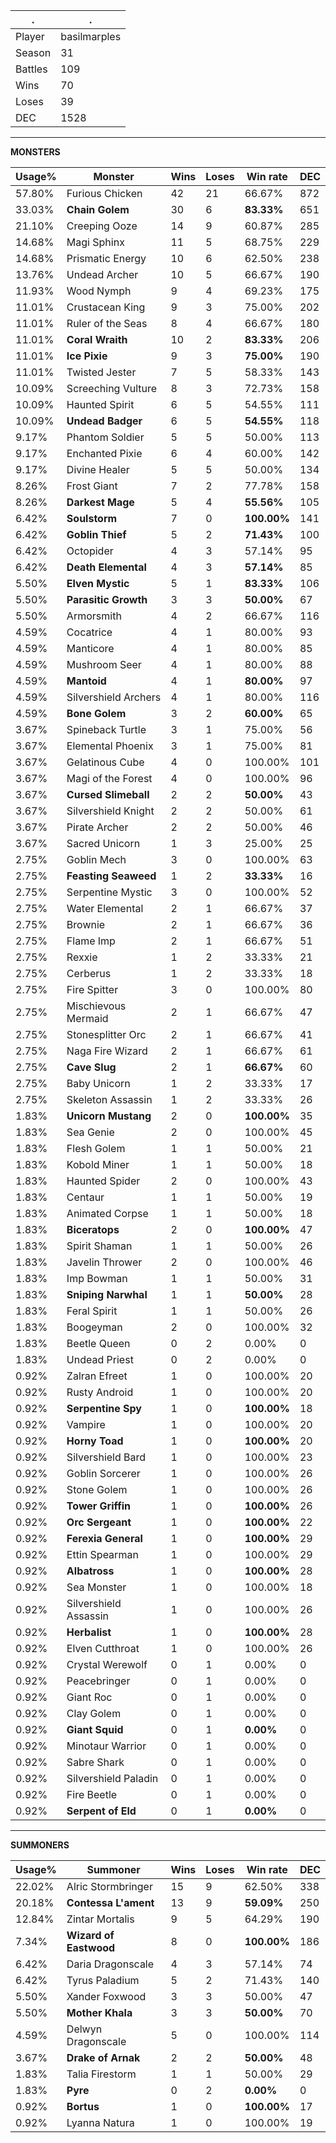 .|.
|-|-
Player|basilmarples
Season|31
Battles|109
Wins|70
Loses|39
DEC|1528

---
**MONSTERS**

Usage%|Monster|Wins|Loses|Win rate|DEC|
-|-|-|-|-|-|
57.80%|Furious Chicken|42|21|66.67%|872|
33.03%|**Chain Golem**|30|6|**83.33%**|651|
21.10%|Creeping Ooze|14|9|60.87%|285|
14.68%|Magi Sphinx|11|5|68.75%|229|
14.68%|Prismatic Energy|10|6|62.50%|238|
13.76%|Undead Archer|10|5|66.67%|190|
11.93%|Wood Nymph|9|4|69.23%|175|
11.01%|Crustacean King|9|3|75.00%|202|
11.01%|Ruler of the Seas|8|4|66.67%|180|
11.01%|**Coral Wraith**|10|2|**83.33%**|206|
11.01%|**Ice Pixie**|9|3|**75.00%**|190|
11.01%|Twisted Jester|7|5|58.33%|143|
10.09%|Screeching Vulture|8|3|72.73%|158|
10.09%|Haunted Spirit|6|5|54.55%|111|
10.09%|**Undead Badger**|6|5|**54.55%**|118|
9.17%|Phantom Soldier|5|5|50.00%|113|
9.17%|Enchanted Pixie|6|4|60.00%|142|
9.17%|Divine Healer|5|5|50.00%|134|
8.26%|Frost Giant|7|2|77.78%|158|
8.26%|**Darkest Mage**|5|4|**55.56%**|105|
6.42%|**Soulstorm**|7|0|**100.00%**|141|
6.42%|**Goblin Thief**|5|2|**71.43%**|100|
6.42%|Octopider|4|3|57.14%|95|
6.42%|**Death Elemental**|4|3|**57.14%**|85|
5.50%|**Elven Mystic**|5|1|**83.33%**|106|
5.50%|**Parasitic Growth**|3|3|**50.00%**|67|
5.50%|Armorsmith|4|2|66.67%|116|
4.59%|Cocatrice|4|1|80.00%|93|
4.59%|Manticore|4|1|80.00%|85|
4.59%|Mushroom Seer|4|1|80.00%|88|
4.59%|**Mantoid**|4|1|**80.00%**|97|
4.59%|Silvershield Archers|4|1|80.00%|116|
4.59%|**Bone Golem**|3|2|**60.00%**|65|
3.67%|Spineback Turtle|3|1|75.00%|56|
3.67%|Elemental Phoenix|3|1|75.00%|81|
3.67%|Gelatinous Cube|4|0|100.00%|101|
3.67%|Magi of the Forest|4|0|100.00%|96|
3.67%|**Cursed Slimeball**|2|2|**50.00%**|43|
3.67%|Silvershield Knight|2|2|50.00%|61|
3.67%|Pirate Archer|2|2|50.00%|46|
3.67%|Sacred Unicorn|1|3|25.00%|25|
2.75%|Goblin Mech|3|0|100.00%|63|
2.75%|**Feasting Seaweed**|1|2|**33.33%**|16|
2.75%|Serpentine Mystic|3|0|100.00%|52|
2.75%|Water Elemental|2|1|66.67%|37|
2.75%|Brownie|2|1|66.67%|36|
2.75%|Flame Imp|2|1|66.67%|51|
2.75%|Rexxie|1|2|33.33%|21|
2.75%|Cerberus|1|2|33.33%|18|
2.75%|Fire Spitter|3|0|100.00%|80|
2.75%|Mischievous Mermaid|2|1|66.67%|47|
2.75%|Stonesplitter Orc|2|1|66.67%|41|
2.75%|Naga Fire Wizard|2|1|66.67%|61|
2.75%|**Cave Slug**|2|1|**66.67%**|60|
2.75%|Baby Unicorn|1|2|33.33%|17|
2.75%|Skeleton Assassin|1|2|33.33%|26|
1.83%|**Unicorn Mustang**|2|0|**100.00%**|35|
1.83%|Sea Genie|2|0|100.00%|45|
1.83%|Flesh Golem|1|1|50.00%|21|
1.83%|Kobold Miner|1|1|50.00%|18|
1.83%|Haunted Spider|2|0|100.00%|43|
1.83%|Centaur|1|1|50.00%|19|
1.83%|Animated Corpse|1|1|50.00%|18|
1.83%|**Biceratops**|2|0|**100.00%**|47|
1.83%|Spirit Shaman|1|1|50.00%|26|
1.83%|Javelin Thrower|2|0|100.00%|46|
1.83%|Imp Bowman|1|1|50.00%|31|
1.83%|**Sniping Narwhal**|1|1|**50.00%**|28|
1.83%|Feral Spirit|1|1|50.00%|26|
1.83%|Boogeyman|2|0|100.00%|32|
1.83%|Beetle Queen|0|2|0.00%|0|
1.83%|Undead Priest|0|2|0.00%|0|
0.92%|Zalran Efreet|1|0|100.00%|20|
0.92%|Rusty Android|1|0|100.00%|20|
0.92%|**Serpentine Spy**|1|0|**100.00%**|18|
0.92%|Vampire|1|0|100.00%|20|
0.92%|**Horny Toad**|1|0|**100.00%**|20|
0.92%|Silvershield Bard|1|0|100.00%|23|
0.92%|Goblin Sorcerer|1|0|100.00%|26|
0.92%|Stone Golem|1|0|100.00%|26|
0.92%|**Tower Griffin**|1|0|**100.00%**|26|
0.92%|**Orc Sergeant**|1|0|**100.00%**|22|
0.92%|**Ferexia General**|1|0|**100.00%**|29|
0.92%|Ettin Spearman|1|0|100.00%|29|
0.92%|**Albatross**|1|0|**100.00%**|28|
0.92%|Sea Monster|1|0|100.00%|18|
0.92%|Silvershield Assassin|1|0|100.00%|26|
0.92%|**Herbalist**|1|0|**100.00%**|28|
0.92%|Elven Cutthroat|1|0|100.00%|26|
0.92%|Crystal Werewolf|0|1|0.00%|0|
0.92%|Peacebringer|0|1|0.00%|0|
0.92%|Giant Roc|0|1|0.00%|0|
0.92%|Clay Golem|0|1|0.00%|0|
0.92%|**Giant Squid**|0|1|**0.00%**|0|
0.92%|Minotaur Warrior|0|1|0.00%|0|
0.92%|Sabre Shark|0|1|0.00%|0|
0.92%|Silvershield Paladin|0|1|0.00%|0|
0.92%|Fire Beetle|0|1|0.00%|0|
0.92%|**Serpent of Eld**|0|1|**0.00%**|0|

---
**SUMMONERS**

Usage%|Summoner|Wins|Loses|Win rate|DEC|
-|-|-|-|-|-|
22.02%|Alric Stormbringer|15|9|62.50%|338|
20.18%|**Contessa L'ament**|13|9|**59.09%**|250|
12.84%|Zintar Mortalis|9|5|64.29%|190|
7.34%|**Wizard of Eastwood**|8|0|**100.00%**|186|
6.42%|Daria Dragonscale|4|3|57.14%|74|
6.42%|Tyrus Paladium|5|2|71.43%|140|
5.50%|Xander Foxwood|3|3|50.00%|47|
5.50%|**Mother Khala**|3|3|**50.00%**|70|
4.59%|Delwyn Dragonscale|5|0|100.00%|114|
3.67%|**Drake of Arnak**|2|2|**50.00%**|48|
1.83%|Talia Firestorm|1|1|50.00%|29|
1.83%|**Pyre**|0|2|**0.00%**|0|
0.92%|**Bortus**|1|0|**100.00%**|17|
0.92%|Lyanna Natura|1|0|100.00%|19|
